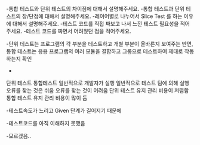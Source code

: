 -통합 테스트와 단위 테스트의 차이점에 대해서 설명해주세요.
-통합 테스트과 단위 테스트의 장/단점에 대해서 설명해주세요.
-레이어별로 나누어서 Slice Test 를 하는 이유에 대해서 설명해주세요.
-테스트 코드를 직접 짜보고 나서 느낀 테스트 필요성을 적어주세요.
-테스트 코드를 짜면서 어려웠던 점을 적어주세요.

-단위 테스트는 프로그램의 각 부분을 테스트하고 개별 부분이 올바른지 보여주는 반면, 통합 테스트는 응용 프로그램의 여러 모듈을 결합하고 그룹으로 테스트하여 제대로 작동하는지 확인

-
단위 테스트                             통합테스트
일반적으로 개발자가 실행	               일반적으로 테스트 팀에 의해 실행
오류를 찾는 것은 쉬움                   오류를 찾는 것이 어려움
단위 테스트 유지 관리 비용이 저렴함     통합 테스트 유지 관리 비용이 많이 듬

-테스트속도가 느리고 Given 단계가 길어지기 때문에

-테스트코드를 아직 이해하지 못했음

-모르겠음..
